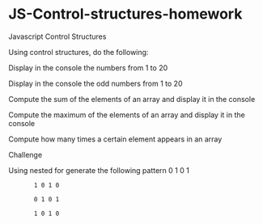 # JS-Control-structures-homework

Javascript Control Structures

Using control structures, do the following: 

Display in the console the numbers from 1 to 20 <br>

Display in the console the odd numbers from 1 to 20<br>

Compute the sum of the elements of an array and display it in the console<br>

Compute the maximum of the elements of an array and display it in the console<br>

Compute how many times a certain element appears in an array<br>

Challenge

Using nested for generate the following pattern
           0 1 0 1

           1 0 1 0

           0 1 0 1

           1 0 1 0
